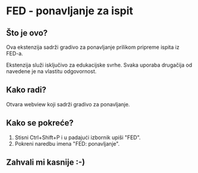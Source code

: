 # FED - ponavljanje za ispit

## Što je ovo?

Ova ekstenzija sadrži gradivo za ponavljanje prilikom pripreme ispita iz FED-a.

Ekstenzija služi isključivo za edukacijske svrhe. Svaka uporaba drugačija od navedene je na vlastitu odgovornost.

## Kako radi?

Otvara webview koji sadrži gradivo za ponavljanje.

## Kako se pokreće?

1. Stisni Ctrl+Shift+P i u padajući izbornik upiši "FED".
2. Pokreni naredbu imena "FED: ponavljanje".

## Zahvali mi kasnije :-)
